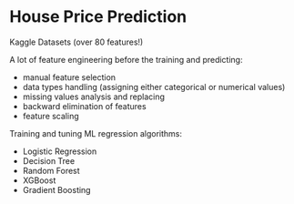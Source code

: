 # House Price Prediction

Kaggle Datasets (over 80 features!)

A lot of feature engineering before the training and predicting:
  - manual feature selection
  - data types handling (assigning either categorical or numerical values)
  - missing values analysis and replacing
  - backward elimination of features
  - feature scaling

Training and tuning ML regression algorithms:
  - Logistic Regression
  - Decision Tree
  - Random Forest
  - XGBoost
  - Gradient Boosting

